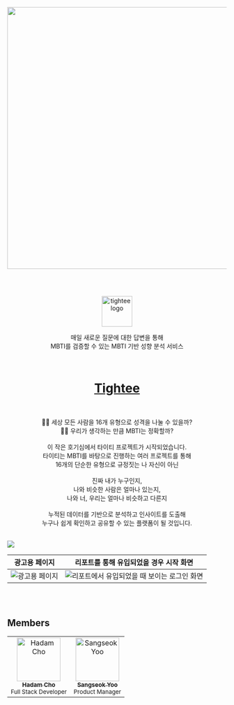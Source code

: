 <p align="center">
  <a href="https://tightee.com">
    <img src="https://user-images.githubusercontent.com/52340070/214513618-f81d28af-bb16-4128-8fef-abd95abe0c7a.png"  width="600" />
  </a>
</p>

<br />
<br />

<p align="center">
  <a href="https://tightee.com">
    <img src="https://tightee.com/tightee.svg" alt="tightee logo" width="70">
  </a>
</p>

<p align="center">
    매일 새로운 질문에 대한 답변을 통해<br />
    MBTI를 검증할 수 있는 MBTI 기반 성향 분석 서비스
</p>

<br />

<h1 align="center">
  <b>
    <a href="https://tightee.com">
      Tightee
    </a>
  </b>
</h1>

<br />

<p align="center">
    🤷‍♀️ 세상 모든 사람을 16개 유형으로 성격을 나눌 수 있을까?<br />
    🤷‍♂️ 우리가 생각하는 만큼 MBTI는 정확할까?<br /><br />
    이 작은 호기심에서 타이티 프로젝트가 시작되었습니다.<br />
    타이티는 MBTI를 바탕으로 진행하는 여러 프로젝트를 통해<br />
    16개의 단순한 유형으로 규정짓는 나 자신이 아닌<br /><br />
    진짜 내가 누구인지,<br />
    나와 비슷한 사람은 얼마나 있는지,<br />
    나와 너, 우리는 얼마나 비슷하고 다른지<br /><br />
    누적된 데이터를 기반으로 분석하고 인사이트를 도출해<br />
    누구나 쉽게 확인하고 공유할 수 있는 플랫폼이 될 것입니다.
</p>

<br />

<img src="https://user-images.githubusercontent.com/52340070/214520525-7ea51fc4-6b9d-4c77-aae7-7e8368f60712.gif" align="center" />

<br />

<table>
    <thead>
      <tr>
        <th>광고용 페이지</th>
        <th>리포트를 통해 유입되었을 경우 시작 화면</th>
      </tr>
    </thead>
  <tbody>
    <tr>
      <td><img src="https://user-images.githubusercontent.com/52340070/214881369-00555b66-43cd-4476-8abc-918765a13095.png" alt="광고용 페이지" /></td>
      <td><img src="https://user-images.githubusercontent.com/52340070/214881548-64e402d6-e03a-4c23-8cf1-9937250471a7.png" alt="리포트에서 유입되었을 때 보이는 로그인 화면" /></td>
    </tr>
  </tbody>
</table>

<br />
<br />

## Members

<table>
    <tbody>
        <tr>
            <td align="center">
                <a href="https://github.com/ohcmadah">
                    <img src="https://avatars.githubusercontent.com/u/52340070?v=3?s=100" width="100px;" alt="Hadam Cho"/><br />
                    <sub><b>Hadam Cho</b></sub>
                </a><br />
                <sub>Full Stack Developer</sub>
            </td>
            <td align="center">
                <a href="https://github.com/sangseokyoo">
                    <img src="https://avatars.githubusercontent.com/u/39344352?v=3?s=100" width="100px;" alt="Sangseok Yoo"/><br />
                    <sub><b>Sangseok Yoo</b></sub>
                </a><br />
                <sub>Product Manager</sub>
            </td>
        </tr>
    </tbody>
</table>
